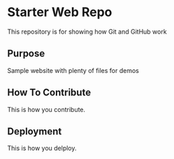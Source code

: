 # Starter Web Repo

This repository is for showing how Git and GitHub work

## Purpose

Sample website with plenty of files for demos

## How To Contribute

This is how you contribute.

## Deployment

This is how you delploy.